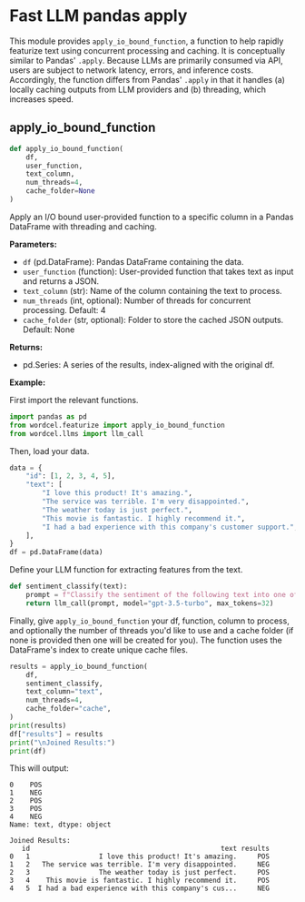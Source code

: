 # Fast LLM pandas apply

This module provides `apply_io_bound_function`, a function to help rapidly featurize text using concurrent processing and caching. It is conceptually similar to Pandas' `.apply`. Because LLMs are primarily consumed via API, users are subject to network latency, errors, and inference costs. Accordingly, the function differs from Pandas' `.apply` in that it handles (a) locally caching outputs from LLM providers and (b) threading, which increases speed.


## apply_io_bound_function

```python
def apply_io_bound_function(
    df,
    user_function,
    text_column,
    num_threads=4,
    cache_folder=None
)
```

Apply an I/O bound user-provided function to a specific column in a Pandas DataFrame with threading and caching.

**Parameters:**
- `df` (pd.DataFrame): Pandas DataFrame containing the data.
- `user_function` (function): User-provided function that takes text as input and returns a JSON.
- `text_column` (str): Name of the column containing the text to process.
- `num_threads` (int, optional): Number of threads for concurrent processing. Default: 4
- `cache_folder` (str, optional): Folder to store the cached JSON outputs. Default: None

**Returns:**
- pd.Series: A series of the results, index-aligned with the original df.


**Example:**

First import the relevant functions.

```python
import pandas as pd
from wordcel.featurize import apply_io_bound_function
from wordcel.llms import llm_call
```

Then, load your data.

```python
data = {
    "id": [1, 2, 3, 4, 5],
    "text": [
        "I love this product! It's amazing.",
        "The service was terrible. I'm very disappointed.",
        "The weather today is just perfect.",
        "This movie is fantastic. I highly recommend it.",
        "I had a bad experience with this company's customer support.",
    ],
}
df = pd.DataFrame(data)
```

Define your LLM function for extracting features from the text.

```python
def sentiment_classify(text):
    prompt = f"Classify the sentiment of the following text into one of two categories, POS or NEG. Respond in one word only.\n\n{text}"
    return llm_call(prompt, model="gpt-3.5-turbo", max_tokens=32)
```

Finally, give `apply_io_bound_function` your df, function, column to process, and optionally the number of threads you'd like to use and a cache folder (if none is provided then one will be created for you). The function uses the DataFrame's index to create unique cache files.

```python
results = apply_io_bound_function(
    df,
    sentiment_classify,
    text_column="text",
    num_threads=4,
    cache_folder="cache",
)
print(results)
df["results"] = results 
print("\nJoined Results:")
print(df)
```

This will output:

```
0    POS
1    NEG
2    POS
3    POS
4    NEG
Name: text, dtype: object

Joined Results:
   id                                               text results
0   1                 I love this product! It's amazing.     POS
1   2   The service was terrible. I'm very disappointed.     NEG
2   3                 The weather today is just perfect.     POS
3   4    This movie is fantastic. I highly recommend it.     POS
4   5  I had a bad experience with this company's cus...     NEG
```
